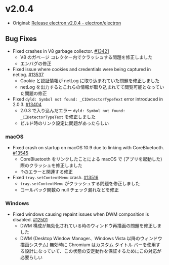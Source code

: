 # v2.0.4

* Original: [Release electron v2.0.4 - electron/electron](https://github.com/electron/electron/releases/tag/v2.0.4)

## Bug Fixes

* Fixed crashes in V8 garbage collector. [#13421](https://github.com/electron/electron/pull/13421)
  * V8 のガベージ コレクター内でクラッシュする問題を修正しました
  * エンバグの修正
* Fixed issue where cookies and credentials were being captured in netlog. [#13537](https://github.com/electron/electron/pull/13537)
  * Cookie と認証情報が netLog に取り込まれていた問題を修正しました
  * netLog を出力するとこれらの情報が取り込まれてて閲覧可能となっていた問題の修正
* Fixed `dyld: Symbol not found: _CIDetectorTypeText` error introduced in 2.0.3. [#13404](https://github.com/electron/electron/issues/13404)
  * 2.0.3 で入り込んだエラー `dyld: Symbol not found: _CIDetectorTypeText` を修正しました
  * ビルド時のリンク設定に問題があったらしい

### macOS

* Fixed crash on startup on macOS 10.9 due to linking with CoreBluetooth. [#13545](https://github.com/electron/electron/pull/13545)
  * CoreBluetooth をリンクしたことによる macOS で (アプリを起動した) 際のクラッシュを修正しました
  * ↑のエラーと関連する修正
* Fixed `tray.setContextMenu` crash. [#13516](https://github.com/electron/electron/pull/13516)
  * `tray.setContextMenu` がクラッシュする問題を修正しました
  * コールバック関数の null チェック漏れなどを修正

### Windows

* Fixed windows causing repaint issues when DWM composition is disabled. [#12501](https://github.com/electron/electron/pull/12501)
  * DWM 構成が無効化されている時のウィンドウ再描画の問題を修正しました
  * DWM (Desktop Window Manager、Windows Vista 以降のウィンドウ描画システム) 無効時に Chromium はカスタム タイトル バーを使用する設計になっていて、この状態の安定動作を保証するためにこの対応が必要らしい
